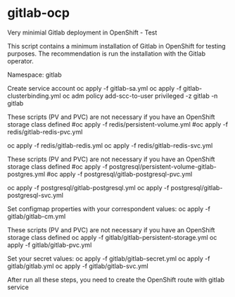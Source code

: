 # gitlab-ocp
Very minimial Gitlab deployment in OpenShift - Test

This script contains a minimum installation of Gitlab in OpenShift for testing purposes. The recommendation is run the installation with the Gitlab operator.

Namespace: gitlab

Create service account
oc apply -f gitlab-sa.yml 
oc apply -f gitlab-clusterbinding.yml
oc adm policy add-scc-to-user privileged -z gitlab -n gitlab


These scripts (PV and PVC) are not necessary if you have an OpenShift storage class defined
#oc apply -f redis/persistent-volume.yml 
#oc apply -f redis/gitlab-redis-pvc.yml 

oc apply -f redis/gitlab-redis.yml 
oc apply -f redis/gitlab-redis-svc.yml 

These scripts (PV and PVC) are not necessary if you have an OpenShift storage class defined
#oc apply -f postgresql/persistent-volume-gitlab-postgres.yml
#oc apply -f postgresql/gitlab-postgresql-pvc.yml 

oc apply -f postgresql/gitlab-postgresql.yml
oc apply -f postgresql/gitlab-postgresql-svc.yml

Set configmap properties with your correspondent values:
oc apply -f gitlab/gitlab-cm.yml

These scripts (PV and PVC) are not necessary if you have an OpenShift storage class defined
oc apply -f gitlab/gitlab-persistent-storage.yml
oc apply -f gitlab/gitlab-pvc.yml

Set your secret values:
oc apply -f gitlab/gitlab-secret.yml
oc apply -f gitlab/gitlab.yml
oc apply -f gitlab/gitlab-svc.yml

After run all these steps, you need to create the OpenShift route with gitlab service
